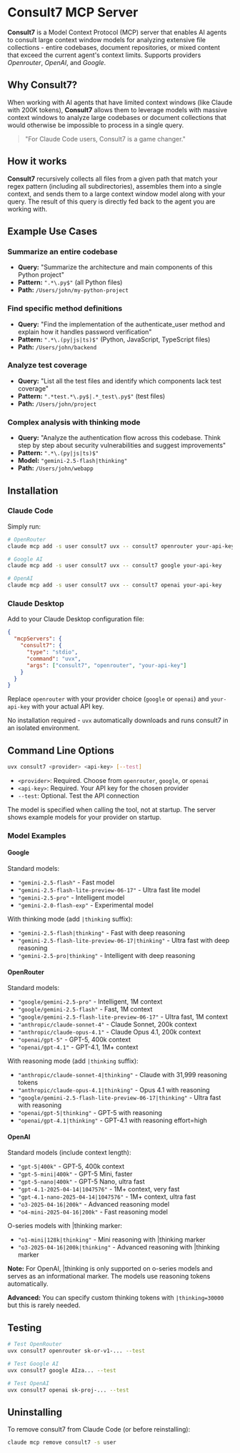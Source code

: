 # Consult7 MCP Server

**Consult7** is a Model Context Protocol (MCP) server that enables AI agents to consult large context window models for analyzing extensive file collections - entire codebases, document repositories, or mixed content that exceed the current agent's context limits. Supports providers *Openrouter*, *OpenAI*, and *Google*.

## Why Consult7?

When working with AI agents that have limited context windows (like Claude with 200K tokens), **Consult7** allows them to leverage models with massive context windows to analyze large codebases or document collections that would otherwise be impossible to process in a single query.

> "For Claude Code users, Consult7 is a game changer."

## How it works

**Consult7** recursively collects all files from a given path that match your regex pattern (including all subdirectories), assembles them into a single context, and sends them to a large context window model along with your query. The result of this query is directly fed back to the agent you are working with.

## Example Use Cases

### Summarize an entire codebase
* **Query:** "Summarize the architecture and main components of this Python project"
* **Pattern:** `".*\.py$"` (all Python files)
* **Path:** `/Users/john/my-python-project`

### Find specific method definitions

* **Query:** "Find the implementation of the authenticate_user method and explain how it handles password verification"
* **Pattern:** `".*\.(py|js|ts)$"` (Python, JavaScript, TypeScript files)
* **Path:** `/Users/john/backend`

### Analyze test coverage
* **Query:** "List all the test files and identify which components lack test coverage"
* **Pattern:** `".*test.*\.py$|.*_test\.py$"` (test files)
* **Path:** `/Users/john/project`

### Complex analysis with thinking mode
* **Query:** "Analyze the authentication flow across this codebase. Think step by step about security vulnerabilities and suggest improvements"
* **Pattern:** `".*\.(py|js|ts)$"`
* **Model:** `"gemini-2.5-flash|thinking"`
* **Path:** `/Users/john/webapp`

## Installation

### Claude Code

Simply run:

```bash
# OpenRouter
claude mcp add -s user consult7 uvx -- consult7 openrouter your-api-key

# Google AI
claude mcp add -s user consult7 uvx -- consult7 google your-api-key

# OpenAI
claude mcp add -s user consult7 uvx -- consult7 openai your-api-key
```

### Claude Desktop

Add to your Claude Desktop configuration file:

```json
{
  "mcpServers": {
    "consult7": {
      "type": "stdio",
      "command": "uvx",
      "args": ["consult7", "openrouter", "your-api-key"]
    }
  }
}
```

Replace `openrouter` with your provider choice (`google` or `openai`) and `your-api-key` with your actual API key.

No installation required - `uvx` automatically downloads and runs consult7 in an isolated environment.


## Command Line Options

```bash
uvx consult7 <provider> <api-key> [--test]
```

- `<provider>`: Required. Choose from `openrouter`, `google`, or `openai`
- `<api-key>`: Required. Your API key for the chosen provider
- `--test`: Optional. Test the API connection

The model is specified when calling the tool, not at startup. The server shows example models for your provider on startup.

### Model Examples

#### Google
Standard models:
- `"gemini-2.5-flash"` - Fast model
- `"gemini-2.5-flash-lite-preview-06-17"` - Ultra fast lite model
- `"gemini-2.5-pro"` - Intelligent model
- `"gemini-2.0-flash-exp"` - Experimental model

With thinking mode (add `|thinking` suffix):
- `"gemini-2.5-flash|thinking"` - Fast with deep reasoning
- `"gemini-2.5-flash-lite-preview-06-17|thinking"` - Ultra fast with deep reasoning
- `"gemini-2.5-pro|thinking"` - Intelligent with deep reasoning

#### OpenRouter
Standard models:
- `"google/gemini-2.5-pro"` - Intelligent, 1M context
- `"google/gemini-2.5-flash"` - Fast, 1M context
- `"google/gemini-2.5-flash-lite-preview-06-17"` - Ultra fast, 1M context
- `"anthropic/claude-sonnet-4"` - Claude Sonnet, 200k context
- `"anthropic/claude-opus-4.1"` - Claude Opus 4.1, 200k context
- `"openai/gpt-5"` - GPT-5, 400k context
- `"openai/gpt-4.1"` - GPT-4.1, 1M+ context

With reasoning mode (add `|thinking` suffix):
- `"anthropic/claude-sonnet-4|thinking"` - Claude with 31,999 reasoning tokens
- `"anthropic/claude-opus-4.1|thinking"` - Opus 4.1 with reasoning
- `"google/gemini-2.5-flash-lite-preview-06-17|thinking"` - Ultra fast with reasoning
- `"openai/gpt-5|thinking"` - GPT-5 with reasoning
- `"openai/gpt-4.1|thinking"` - GPT-4.1 with reasoning effort=high

#### OpenAI
Standard models (include context length):
- `"gpt-5|400k"` - GPT-5, 400k context
- `"gpt-5-mini|400k"` - GPT-5 Mini, faster
- `"gpt-5-nano|400k"` - GPT-5 Nano, ultra fast
- `"gpt-4.1-2025-04-14|1047576"` - 1M+ context, very fast
- `"gpt-4.1-nano-2025-04-14|1047576"` - 1M+ context, ultra fast
- `"o3-2025-04-16|200k"` - Advanced reasoning model
- `"o4-mini-2025-04-16|200k"` - Fast reasoning model

O-series models with |thinking marker:
- `"o1-mini|128k|thinking"` - Mini reasoning with |thinking marker
- `"o3-2025-04-16|200k|thinking"` - Advanced reasoning with |thinking marker

**Note:** For OpenAI, |thinking is only supported on o-series models and serves as an informational marker. The models use reasoning tokens automatically.

**Advanced:** You can specify custom thinking tokens with `|thinking=30000` but this is rarely needed. 

## Testing

```bash
# Test OpenRouter
uvx consult7 openrouter sk-or-v1-... --test

# Test Google AI
uvx consult7 google AIza... --test

# Test OpenAI
uvx consult7 openai sk-proj-... --test
```

## Uninstalling

To remove consult7 from Claude Code (or before reinstalling):

```bash
claude mcp remove consult7 -s user
```

